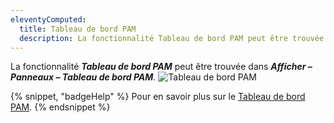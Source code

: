 ```yaml
---
eleventyComputed:
  title: Tableau de bord PAM
  description: La fonctionnalité Tableau de bord PAM peut être trouvée dans Afficher – Panneaux – Tableau de bord PAM.
---
```

La fonctionnalité ***Tableau de bord PAM*** peut être trouvée dans ***Afficher – Panneaux – Tableau de bord PAM***.
![Tableau de bord PAM](https://cdnweb.devolutions.net/docs/docs_en_rdm_windows_RDMWin2053.png)

{% snippet, "badgeHelp" %}
Pour en savoir plus sur le [Tableau de bord PAM](/pam/rdm/pam-dashboard/).
{% endsnippet %}

